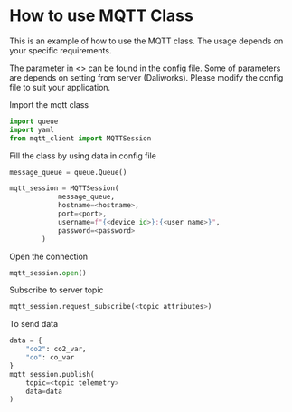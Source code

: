 # How to use MQTT Class

This is an example of how to use the MQTT class. 
The usage depends on your specific requirements.

The parameter in <> can be found in the config file.
Some of parameters are depends on setting from server (Daliworks).
Please modify the config file to suit your application.

Import the mqtt class

```python
import queue
import yaml
from mqtt_client import MQTTSession
```

Fill the class by using data in config file
```python
message_queue = queue.Queue()

mqtt_session = MQTTSession(
            message_queue,
            hostname=<hostname>,
            port=<port>,
            username=f"{<device id>}:{<user name>}",
            password=<password>
        )
```

Open the connection
```python
mqtt_session.open()
```

Subscribe to server topic
```python
mqtt_session.request_subscribe(<topic attributes>)
```

To send data
```python
data = {
    "co2": co2_var,
    "co": co_var
}
mqtt_session.publish(
    topic=<topic telemetry>
    data=data
)
```
